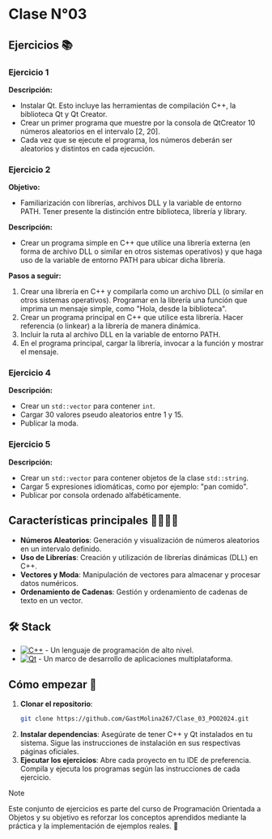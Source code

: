 # Clase N°03
## Ejercicios 📚

### Ejercicio 1
**Descripción:**
- Instalar Qt. Esto incluye las herramientas de compilación C++, la biblioteca Qt y Qt Creator.
- Crear un primer programa que muestre por la consola de QtCreator 10 números aleatorios en el intervalo [2, 20].
- Cada vez que se ejecute el programa, los números deberán ser aleatorios y distintos en cada ejecución.

### Ejercicio 2
**Objetivo:**
- Familiarización con librerías, archivos DLL y la variable de entorno PATH. Tener presente la distinción entre biblioteca, librería y library.

**Descripción:**
- Crear un programa simple en C++ que utilice una librería externa (en forma de archivo DLL o similar en otros sistemas operativos) y que haga uso de la variable de entorno PATH para ubicar dicha librería.

**Pasos a seguir:**
1. Crear una librería en C++ y compilarla como un archivo DLL (o similar en otros sistemas operativos). Programar en la librería una función que imprima un mensaje simple, como "Hola, desde la biblioteca".
2. Crear un programa principal en C++ que utilice esta librería. Hacer referencia (o linkear) a la librería de manera dinámica.
3. Incluir la ruta al archivo DLL en la variable de entorno PATH.
4. En el programa principal, cargar la librería, invocar a la función y mostrar el mensaje.

### Ejercicio 4
**Descripción:**
- Crear un `std::vector` para contener `int`.
- Cargar 30 valores pseudo aleatorios entre 1 y 15.
- Publicar la moda.

### Ejercicio 5
**Descripción:**
- Crear un `std::vector` para contener objetos de la clase `std::string`.
- Cargar 5 expresiones idiomáticas, como por ejemplo: "pan comido".
- Publicar por consola ordenado alfabéticamente.

## Características principales 🙋‍♂️🙋‍♀️

- **Números Aleatorios**: Generación y visualización de números aleatorios en un intervalo definido.
- **Uso de Librerías**: Creación y utilización de librerías dinámicas (DLL) en C++.
- **Vectores y Moda**: Manipulación de vectores para almacenar y procesar datos numéricos.
- **Ordenamiento de Cadenas**: Gestión y ordenamiento de cadenas de texto en un vector.

## 🛠️ Stack

- [![C++][cplusplus-badge]][cplusplus-url] - Un lenguaje de programación de alto nivel.
- [![Qt][qt-badge]][qt-url] - Un marco de desarrollo de aplicaciones multiplataforma.

[qt-url]: https://www.qt.io/
[qt-badge]: https://img.shields.io/badge/Qt-41CD52?style=for-the-badge&logo=Qt&logoColor=white
[cplusplus-url]: https://es.wikipedia.org/wiki/C%2B%2B
[cplusplus-badge]: https://img.shields.io/badge/C++-00599C?style=for-the-badge&logo=c%2B%2B&logoColor=white

## Cómo empezar 🚀

1. **Clonar el repositorio**:
   ```bash
   git clone https://github.com/GastMolina267/Clase_03_POO2024.git
2. **Instalar dependencias**:
  Asegúrate de tener C++ y Qt instalados en tu sistema.
  Sigue las instrucciones de instalación en sus respectivas páginas oficiales.
3. **Ejecutar los ejercicios**:
  Abre cada proyecto en tu IDE de preferencia.
  Compila y ejecuta los programas según las instrucciones de cada ejercicio.
> [!NOTE]
> Este conjunto de ejercicios es parte del curso de Programación Orientada a Objetos y su objetivo es reforzar los conceptos aprendidos mediante la práctica y la implementación de ejemplos reales. 🤝
